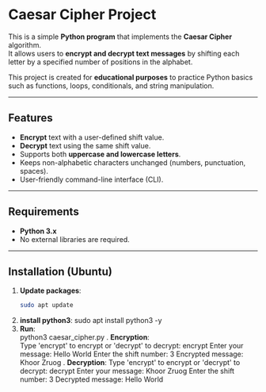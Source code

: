 #  Caesar Cipher Project

This is a simple **Python program** that implements the **Caesar Cipher** algorithm.  
It allows users to **encrypt and decrypt text messages** by shifting each letter by a specified number of positions in the alphabet.  

This project is created for **educational purposes** to practice Python basics such as functions, loops, conditionals, and string manipulation.  

---

##  Features

-  **Encrypt** text with a user-defined shift value.  
-  **Decrypt** text using the same shift value.  
-  Supports both **uppercase and lowercase letters**.  
-  Keeps non-alphabetic characters unchanged (numbers, punctuation, spaces).  
-  User-friendly command-line interface (CLI).  

---

##  Requirements

- **Python 3.x**  
- No external libraries are required.  

---

##  Installation (Ubuntu)

1. **Update packages**:
   ```bash
   sudo apt update
2. **install python3**:
   sudo apt install python3 -y
3. **Run**:  
   python3 caesar_cipher.py
. **Encryption**:  
Type 'encrypt' to encrypt or 'decrypt' to decrypt: encrypt
Enter your message: Hello World
Enter the shift number: 3
Encrypted message: Khoor Zruog
. **Decryption**: 
Type 'encrypt' to encrypt or 'decrypt' to decrypt: decrypt
Enter your message: Khoor Zruog
Enter the shift number: 3
Decrypted message: Hello World

 


